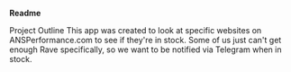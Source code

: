 **Readme**

Project Outline
This app was created to look at specific websites on ANSPerformance.com to see if they're in stock.
Some of us just can't get enough Rave specifically, so we want to be notified via Telegram when in stock.
